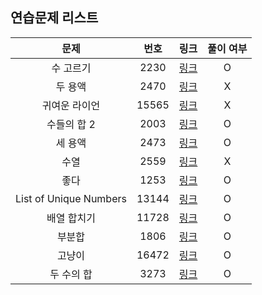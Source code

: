 ## 연습문제 리스트
|문제|번호|링크|풀이 여부|
|:---:|:---:|:---:|:---:|
|수 고르기|2230|[링크](http://boj.kr/2230)|O|
|두 용액|2470|[링크](http://boj.kr/2470)|X|
|귀여운 라이언|15565|[링크](http://boj.kr/15565)|X|
|수들의 합 2|2003|[링크](http://boj.kr/2003)|O|
|세 용액|2473|[링크](http://boj.kr/2473)|O|
|수열|2559|[링크](http://boj.kr/2559)|X|
|좋다|1253|[링크](http://boj.kr/1253)|O|
|List of Unique Numbers|13144|[링크](http://boj.kr/13144)|O|
|배열 합치기|11728|[링크](http://boj.kr/11728)|O|
|부분합|1806|[링크](http://boj.kr/1806)|O|
|고냥이|16472|[링크](http://boj.kr/16472)|O|
|두 수의 합|3273|[링크](http://boj.kr/3273)|O|

